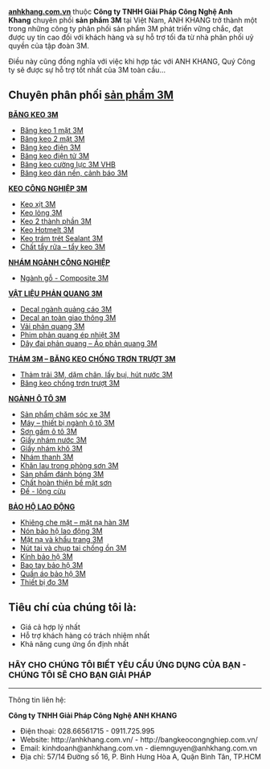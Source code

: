 <strong><a href="http://anhkhang.com.vn">anhkhang.com.vn</a></strong> thuộc <strong>Công ty TNHH Giải Pháp Công Nghệ Anh Khang</strong> chuyên phối <strong>sản phẩm 3M</strong> tại Việt Nam, ANH KHANG trở thành một trong những công ty phân phối sản phẩm 3M phát triển vững chắc, đạt được uy tín cao đối với khách hàng và sự hỗ trợ tối đa từ nhà phân phối uỷ quyền của tập đoàn 3M.

Điều này cũng đồng nghĩa với việc khi hợp tác với ANH KHANG, Quý Công ty sẽ được sự hỗ trợ tốt nhất của 3M toàn cầu...
<h2>Chuyên phân phối <a href="http://anhkhang.com.vn">sản phẩm 3M</a></h2>
<strong><a href="http://anhkhang.com.vn/bang-keo-3m">BĂNG KEO 3M</a></strong>
<ul>
 	<li><a href="http://anhkhang.com.vn/bang-keo-3m/bang-keo-1-mat-3m">Băng keo 1 mặt 3M</a></li>
 	<li><a href="http://anhkhang.com.vn/bang-keo-3m/bang-keo-2-mat-3m">Băng keo 2 mặt 3M</a></li>
 	<li><a href="http://anhkhang.com.vn/bang-keo-3m/bang-keo-dien-3m">Băng keo điện 3M</a></li>
 	<li><a href="http://anhkhang.com.vn/bang-keo-3m/bang-keo-dien-tu-3m">Băng keo điện tử 3M</a></li>
 	<li><a href="http://anhkhang.com.vn/bang-keo-3m/bang-keo-cuong-luc-3m-vhb">Băng keo cường lực 3M VHB</a></li>
 	<li><a href="http://anhkhang.com.vn/bang-keo-3m/bang-keo-dan-nen-3m-bang-keo-canh-bao-3m">Băng keo dán nền, cảnh báo 3M</a></li>
</ul>
<strong><a href="http://anhkhang.com.vn/keo-cong-nghiep-3m">KEO CÔNG NGHIỆP 3M</a></strong>
<ul>
 	<li><a href="http://anhkhang.com.vn/keo-cong-nghiep-3m/keo-xit-3m">Keo xịt 3M</a></li>
 	<li><a href="http://anhkhang.com.vn/keo-cong-nghiep-3m/keo-long-3m">Keo lỏng 3M</a></li>
 	<li><a href="http://anhkhang.com.vn/keo-cong-nghiep-3m/keo-2-thanh-phan-3m">Keo 2 thành phần 3M</a></li>
 	<li><a href="http://anhkhang.com.vn/keo-cong-nghiep-3m/keo-hotmelt-3m">Keo Hotmelt 3M</a></li>
 	<li><a href="http://anhkhang.com.vn/keo-cong-nghiep-3m/keo-tram-tret-sealant-3m">Keo trám trét Sealant 3M</a></li>
 	<li><a href="http://anhkhang.com.vn/keo-cong-nghiep-3m/chat-tay-rua-tay-keo-3m">Chất tẩy rửa – tẩy keo 3M</a></li>
</ul>
<strong><a href="http://anhkhang.com.vn/nham-nganh-cong-nghiep">NHÁM NGÀNH CÔNG NGHIỆP</a></strong>
<ul>
 	<li><a href="http://anhkhang.com.vn/nham-nganh-cong-nghiep/nganh-go-composite-3m">Ngành gỗ - Composite 3M</a></li>
</ul>
<strong><a href="http://anhkhang.com.vn/vat-lieu-phan-quang-3m">VẬT LIỆU PHẢN QUANG 3M</a></strong>
<ul>
 	<li><a href="http://anhkhang.com.vn/vat-lieu-phan-quang-3m/decal-nganh-quang-cao-3m">Decal ngành quảng cáo 3M</a></li>
 	<li><a href="http://anhkhang.com.vn/vat-lieu-phan-quang-3m/decal-an-toan-giao-thong-3m">Decal an toàn giao thông 3M</a></li>
 	<li><a href="http://anhkhang.com.vn/vat-lieu-phan-quang-3m/vai-phan-quang-3m">Vải phản quang 3M</a></li>
 	<li><a href="http://anhkhang.com.vn/vat-lieu-phan-quang-3m/phim-phan-quang-ep-nhiet-3m">Phim phản quang ép nhiệt 3M</a></li>
 	<li><a href="http://anhkhang.com.vn/vat-lieu-phan-quang-3m/day-dai-phan-quang-ao-phan-quang-3m">Dây đai phản quang – Áo phản quang 3M</a></li>
</ul>
<strong><a href="http://anhkhang.com.vn/tham-3m-bang-keo-chong-tron-truot-3m">THẢM 3M – BĂNG KEO CHỐNG TRƠN TRƯỢT 3M</a></strong>
<ul>
 	<li><a href="http://anhkhang.com.vn/tham-3m-bang-keo-chong-tron-truot-3m/tham-trai-3m-dam-chan-lay-bui-hut-nuoc-3m">Thảm trải 3M, dặm chân, lấy bụi, hút nước 3M</a></li>
 	<li><a href="http://anhkhang.com.vn/tham-3m-bang-keo-chong-tron-truot-3m/bang-keo-chong-tron-truot-3m-safety-walk">Băng keo chống trơn trượt 3M</a></li>
</ul>
<strong><a href="http://anhkhang.com.vn/nganh-o-to-3m">NGÀNH Ô TÔ 3M</a></strong>
<ul>
 	<li><a href="http://anhkhang.com.vn/nganh-o-to-3m/san-pham-cham-soc-xe-3m">Sản phẩm chăm sóc xe 3M</a></li>
 	<li><a href="http://anhkhang.com.vn/nganh-o-to-3m/may-thiet-bi-nganh-o-to-3m">Máy – thiết bị ngành ô tô 3M</a></li>
 	<li><a href="http://anhkhang.com.vn/nganh-o-to-3m/son-gam-o-to-3m">Sơn gầm ô tô 3M</a></li>
 	<li><a href="http://anhkhang.com.vn/nganh-o-to-3m/giay-nham-nuoc-3m">Giấy nhám nước 3M</a></li>
 	<li><a href="http://anhkhang.com.vn/nganh-o-to-3m/giay-nham-kho-3m">Giấy nhám khô 3M</a></li>
 	<li><a href="http://anhkhang.com.vn/nganh-o-to-3m/nham-thanh-3m">Nhám thanh 3M</a></li>
 	<li><a href="http://anhkhang.com.vn/nganh-o-to-3m/khan-lau-trong-phong-son-3m">Khăn lau trong phòng sơn 3M</a></li>
 	<li><a href="http://anhkhang.com.vn/nganh-o-to-3m/san-pham-danh-bong-3m">Sản phẩm đánh bóng 3M</a></li>
 	<li><a href="http://anhkhang.com.vn/nganh-o-to-3m/chat-hoan-thien-be-mat-son">Chất hoàn thiện bề mặt sơn</a></li>
 	<li><a href="http://anhkhang.com.vn/nganh-o-to-3m/de-long-cuu">Đế - lông cừu</a></li>
</ul>
<strong><a href="http://anhkhang.com.vn/bao-ho-lao-dong">BẢO HỘ LAO ĐỘNG</a></strong>
<ul>
 	<li><a href="http://anhkhang.com.vn/bao-ho-lao-dong/khieng-che-mat-mat-na-han-3m">Khiêng che mặt – mặt nạ hàn 3M</a></li>
 	<li><a href="http://anhkhang.com.vn/bao-ho-lao-dong/non-bao-ho-lao-dong-3m">Nón bảo hộ lao động 3M</a></li>
 	<li><a href="http://anhkhang.com.vn/bao-ho-lao-dong/mat-na-va-khau-trang-3m">Mặt nạ và khẩu trang 3M</a></li>
 	<li><a href="http://anhkhang.com.vn/bao-ho-lao-dong/nut-tai-va-chup-tai-chong-on-3m">Nút tai và chụp tai chống ồn 3M</a></li>
 	<li><a href="http://anhkhang.com.vn/bao-ho-lao-dong/kinh-bao-ho-3m">Kính bảo hộ 3M</a></li>
 	<li><a href="http://anhkhang.com.vn/bao-ho-lao-dong/bao-tay-bao-ho-3m">Bao tay bảo hộ 3M</a></li>
 	<li><a href="http://anhkhang.com.vn/bao-ho-lao-dong/quan-ao-bao-ho-3m">Quần áo bảo hộ 3M</a></li>
 	<li><a href="http://anhkhang.com.vn/bao-ho-lao-dong/thiet-bi-do-3m">Thiết bị đo 3M</a></li>
</ul>
<h2>Tiêu chí của chúng tôi là:</h2>
<ul>
 	<li>Giá cả hợp lý nhất</li>
 	<li>Hỗ trợ khách hàng có trách nhiệm nhất</li>
 	<li>Khả năng cung ứng ổn định nhất</li>
</ul>
<h3><strong>HÃY CHO CHÚNG TÔI BIẾT YÊU CẦU ỨNG DỤNG CỦA BẠN - CHÚNG TÔI SẼ CHO BẠN GIẢI PHÁP</strong></h3>

<hr />

Thông tin liên hệ:

<strong>Công ty TNHH Giải Pháp Công Nghệ ANH KHANG</strong>
<ul>
 	<li>Điện thoại: 028.66561715 - 0911.725.995</li>
  <li>Website: http://anhkhang.com.vn/ - http://bangkeocongnghiep.com.vn/</li>
 	<li>Email: kinhdoanh@anhkhang.com.vn - diemnguyen@anhkhang.com.vn</li>
 	<li>Địa chỉ: 57/14 Đường số 16, P. Bình Hưng Hòa A, Quận Bình Tân, TP.HCM</li>
</ul>
